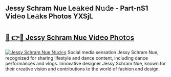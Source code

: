 ## Jessy Schram Nue Le𝚊k𝚎d N𝚞𝚍e - Part-nS1 Vid𝚎o Le𝚊ks Photos YXSjL

# <h2><a href="http://fb45yv8.evod.top/?m=Jessy+Schram+Nue">🔗 👉🔴 Jessy Schram Nue Vid𝚎o Ph𝚘t𝚘s</a></h2>

[![Jessy Schram Nue N𝚞d𝚎s](https://i.imgur.com/8V9OHl7.gif)](http://fb45yv8.evod.top/?m=Jessy+Schram+Nue)
Social media sensation Jessy Schram Nue, recognized for sharing lifestyle and dance content, including dance performances and vlogs. Innovative designer Jessy Schram Nue, known for their creative vision and contributions to the world of fashion and design. 
